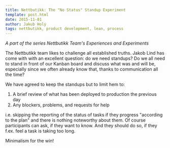 ```yaml
---
title: Nettbutikk: The "No Status" Standup Experiment
template: post.html
date: 2015-11-01
author: Jakub Holý
tags: nettbutikk, product development, lean, process
---
```


*A part of the series Nettbutikk Team's Experiences and Experiments*

The Nettbutikk team likes to challenge all established truths. Jakob Lind has
come with with an excellent question: do we need standups? Do we all need to
stand in front of our Kanban board and discuss what was and will be, especially
since we often already know that, thanks to communication all the time?

We have agreed to keep the standups but to limit hem to:

1. A brief review of what has been deployed to production the previous day
2. Any blockers, problems, and requests for help

i.e. skipping the reporting of the status of tasks if they progress "according
to the plan" and there is nothing noteworthy about them. Of course participants
can ask, if they want to know. And they should do so, if they f.ex. feel a task is
taking too long.

Minimalism for the win!
